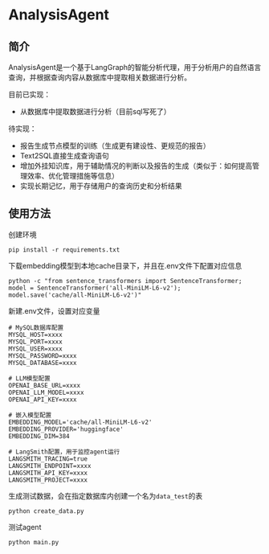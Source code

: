# AnalysisAgent
## 简介
AnalysisAgent是一个基于LangGraph的智能分析代理，用于分析用户的自然语言查询，并根据查询内容从数据库中提取相关数据进行分析。

目前已实现：
- 从数据库中提取数据进行分析（目前sql写死了）

待实现：
- 报告生成节点模型的训练（生成更有建设性、更规范的报告）
- Text2SQL直接生成查询语句
- 增加外挂知识库，用于辅助情况的判断以及报告的生成（类似于：如何提高管理效率、优化管理措施等信息）
- 实现长期记忆，用于存储用户的查询历史和分析结果


## 使用方法
创建环境
```
pip install -r requirements.txt
```

下载embedding模型到本地cache目录下，并且在.env文件下配置对应信息
```
python -c "from sentence_transformers import SentenceTransformer; model = SentenceTransformer('all-MiniLM-L6-v2'); model.save('cache/all-MiniLM-L6-v2')"
```

新建.env文件，设置对应变量
```
# MySQL数据库配置
MYSQL_HOST=xxxx
MYSQL_PORT=xxxx
MYSQL_USER=xxxx
MYSQL_PASSWORD=xxxx
MYSQL_DATABASE=xxxx

# LLM模型配置
OPENAI_BASE_URL=xxxx
OPENAI_LLM_MODEL=xxxx
OPENAI_API_KEY=xxxx

# 嵌入模型配置
EMBEDDING_MODEL='cache/all-MiniLM-L6-v2'
EMBEDDING_PROVIDER='huggingface'
EMBEDDING_DIM=384

# LangSmith配置，用于监控agent运行
LANGSMITH_TRACING=true
LANGSMITH_ENDPOINT=xxxx
LANGSMITH_API_KEY=xxxx
LANGSMITH_PROJECT=xxxx
```

生成测试数据，会在指定数据库内创建一个名为`data_test`的表
```
python create_data.py
```

测试agent
```
python main.py
```